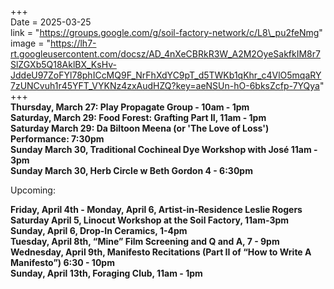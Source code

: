 +++    
Date = 2025-03-25    
link = "https://groups.google.com/g/soil-factory-network/c/L8\_pu2feNmg"   
image = "https://lh7-rt.googleusercontent.com/docsz/AD_4nXeCBRkR3W_A2M2OyeSakfkIM8r7SlZGXb5Q18AklBX_KsHv-JddeU97ZoFYl78phICcMQ9F_NrFhXdYC9pT_d5TWKb1qKhr_c4VlO5mqaRY7zUNCvuh1r45YFT_VYKNz4zxAudHZQ?key=aeNSUn-hO-6bksZcfp-7YQya"    
+++  
**Thursday, March 27: Play Propagate Group - 10am - 1pm**    
**Saturday, March 29: Food Forest: Grafting Part II, 11am - 1pm**    
**Saturday March 29: Da Biltoon Meena (or 'The Love of Loss') Performance: 7:30pm**       
**Sunday March 30, Traditional Cochineal Dye Workshop with José 11am - 3pm**    
**Sunday March 30, Herb Circle w Beth Gordon 4 - 6:30pm**  

Upcoming:

**Friday, April 4th - Monday, April 6, Artist-in-Residence Leslie Rogers**    
**Saturday April 5, Linocut Workshop at the Soil Factory, 11am-3pm**     
**Sunday, April 6, Drop-In Ceramics, 1-4pm**    
**Tuesday, April 8th, “Mine” Film Screening and Q and A, 7 - 9pm**    
**Wednesday, April 9th, Manifesto Recitations (Part II of “How to Write A Manifesto”) 6:30 - 10pm**    
**Sunday, April 13th, Foraging Club, 11am - 1pm**    
   
    
<!--more--\>  


